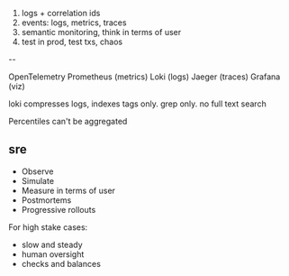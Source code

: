 ---
---
1. logs + correlation ids
2. events: logs, metrics, traces
3. semantic monitoring, think in terms of user
4. test in prod, test txs, chaos

--

OpenTelemetry
Prometheus (metrics)
Loki (logs)
Jaeger (traces)
Grafana (viz)

loki compresses logs, indexes tags only.
grep only. no full text search

Percentiles can't be aggregated

## sre
- Observe
- Simulate
- Measure in terms of user
- Postmortems
- Progressive rollouts

For high stake cases:
- slow and steady
- human oversight
- checks and balances